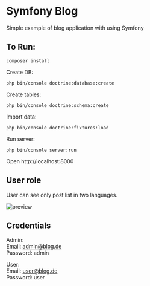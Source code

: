 # Symfony Blog

Simple example of blog application with using Symfony

## To Run:

~~~
composer install
~~~

Create DB:

~~~
php bin/console doctrine:database:create
~~~

Create tables:

~~~
php bin/console doctrine:schema:create
~~~

Import data:

~~~
php bin/console doctrine:fixtures:load
~~~

Run server:

~~~
php bin/console server:run
~~~

Open http://localhost:8000

## User role

User can see only post list in two languages.

![preview](https://i.imgur.com/eZT0IgK.png)

## Credentials

Admin:<br>
Email: admin@blog.de<br>
Password: admin

User:<br>
Email: user@blog.de<br>
Password: user
